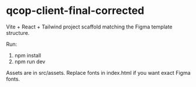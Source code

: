 # qcop-client-final-corrected

Vite + React + Tailwind project scaffold matching the Figma template structure.

Run:
1. npm install
2. npm run dev

Assets are in src/assets. Replace fonts in index.html if you want exact Figma fonts.

